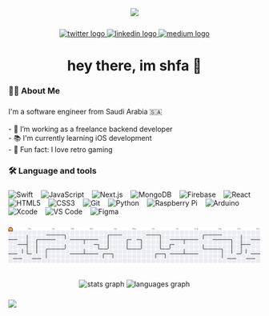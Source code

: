 <div align="center">
  <img height="150" src="https://media.giphy.com/media/M9gbBd9nbDrOTu1Mqx/giphy.gif"  />
</div>

###

<div align="center">
  <a href="https://x.com/shfa_e" target="_blank">
    <img src="https://img.shields.io/static/v1?message=%F0%9D%95%8F&logo=twitter&label=&color=1e1e1e&logoColor=white&labelColor=&style=for-the-badge" height="25" alt="twitter logo"  />
  </a>
  <a href="https://www.linkedin.com/in/shefaa/" target="_blank">
    <img src="https://img.shields.io/static/v1?message=LinkedIn&logo=linkedin&label=&color=0077B5&logoColor=white&labelColor=&style=for-the-badge" height="25" alt="linkedin logo"  />
  </a>
  <a href="https://medium.com/@shefaa" target="_blank">
    <img src="https://img.shields.io/static/v1?message=Medium&logo=medium&label=&color=12100E&logoColor=white&labelColor=&style=for-the-badge" height="25" alt="medium logo"  />
  </a>
</div>

###

<h1 align="center">hey there, im shfa 👋</h1>

###

<h3 align="left">👩‍💻  About Me</h3>

###

<p align="left">I'm a software engineer from Saudi Arabia 🇸🇦<br><br>- 🔭 I’m working as a freelance backend developer <br>- 📚 I'm currently learning iOS development <br>- 🎲 Fun fact: I love retro gaming</p>

###

<h3 align="left">🛠 Language and tools</h3>

###

<p align="left">
  <img src="https://cdn.jsdelivr.net/gh/devicons/devicon/icons/swift/swift-original.svg" height="40" alt="Swift" />
  &nbsp;&nbsp;
  <img src="https://cdn.jsdelivr.net/gh/devicons/devicon/icons/javascript/javascript-original.svg" height="40" alt="JavaScript" />
  &nbsp;&nbsp;
  <img src="https://cdn.jsdelivr.net/gh/devicons/devicon/icons/nextjs/nextjs-original.svg" height="40" alt="Next.js" />
  &nbsp;&nbsp;
  <img src="https://cdn.jsdelivr.net/gh/devicons/devicon/icons/mongodb/mongodb-original.svg" height="40" alt="MongoDB" />
  &nbsp;&nbsp;
  <img src="https://cdn.jsdelivr.net/gh/devicons/devicon/icons/firebase/firebase-plain.svg" height="40" alt="Firebase" />
  &nbsp;&nbsp;
  <img src="https://cdn.jsdelivr.net/gh/devicons/devicon/icons/react/react-original.svg" height="40" alt="React" />
  &nbsp;&nbsp;
  <img src="https://cdn.jsdelivr.net/gh/devicons/devicon/icons/html5/html5-original.svg" height="40" alt="HTML5" />
  &nbsp;&nbsp;
  <img src="https://cdn.jsdelivr.net/gh/devicons/devicon/icons/css3/css3-original.svg" height="40" alt="CSS3" />
  &nbsp;&nbsp;
  <img src="https://cdn.jsdelivr.net/gh/devicons/devicon/icons/git/git-original.svg" height="40" alt="Git" />
  &nbsp;&nbsp;
  <img src="https://cdn.jsdelivr.net/gh/devicons/devicon/icons/python/python-original.svg" height="40" alt="Python" />
  &nbsp;&nbsp;
  <img src="https://cdn.jsdelivr.net/gh/devicons/devicon/icons/raspberrypi/raspberrypi-original.svg" height="40" alt="Raspberry Pi" />
  &nbsp;&nbsp;
  <img src="https://cdn.jsdelivr.net/gh/devicons/devicon/icons/arduino/arduino-original.svg" height="40" alt="Arduino" />
  &nbsp;&nbsp;
  <img src="https://cdn.jsdelivr.net/gh/devicons/devicon/icons/xcode/xcode-original.svg" height="40" alt="Xcode" />
  &nbsp;&nbsp;
  <img src="https://cdn.jsdelivr.net/gh/devicons/devicon/icons/vscode/vscode-original.svg" height="40" alt="VS Code" />
  &nbsp;&nbsp;
  <img src="https://cdn.jsdelivr.net/gh/devicons/devicon/icons/figma/figma-original.svg" height="40" alt="Figma" />
</p>

###

<picture>
  <source media="(prefers-color-scheme: dark)" srcset="https://raw.githubusercontent.com/shfa-e/shfa-e/output/pacman-contribution-graph-dark.svg">
  <source media="(prefers-color-scheme: light)" srcset="https://raw.githubusercontent.com/shfa-e/shfa-e/output/pacman-contribution-graph.svg">
  <img alt="pacman contribution graph" src="https://raw.githubusercontent.com/shfa-e/shfa-e/output/pacman-contribution-graph.svg">
</picture>

###

<div align="center">
  <img src="https://github-readme-stats.vercel.app/api?username=shfa-e&hide_title=false&hide_rank=false&show_icons=true&include_all_commits=true&count_private=true&disable_animations=false&theme=dracula&locale=en&hide_border=false&order=1" height="150" alt="stats graph"  />
  <img src="https://github-readme-stats.vercel.app/api/top-langs?username=shfa-e&locale=en&hide_title=false&layout=compact&card_width=320&langs_count=5&theme=dracula&hide_border=false&order=2" height="150" alt="languages graph"  />
</div>

###

<div align="left">
  <img src="https://visitor-badge.laobi.icu/badge?page_id=shfa-e.shfa-e&"  />
</div>

###
